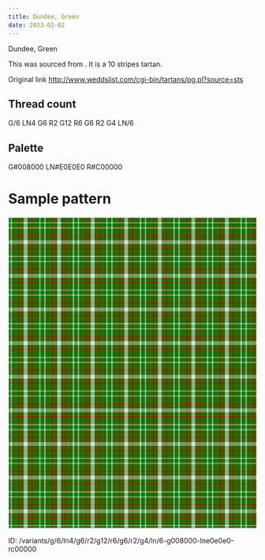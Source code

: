 ```yaml
---
title: Dundee, Green
date: 2023-02-02
---
```

Dundee, Green

This was sourced from <no value>.  It is a 10 stripes tartan.

Original link http://www.weddslist.com/cgi-bin/tartans/pg.pl?source=sts

## Thread count
G/6 LN4 G6 R2 G12 R6 G6 R2 G4 LN/6

## Palette
G#008000 LN#E0E0E0 R#C00000

# Sample pattern

![Tartan detail](tartan.png "G/6 LN4 G6 R2 G12 R6 G6 R2 G4 LN/6 tartan")

ID: /variants/g/6/ln4/g6/r2/g12/r6/g6/r2/g4/ln/6-g008000-lne0e0e0-rc00000